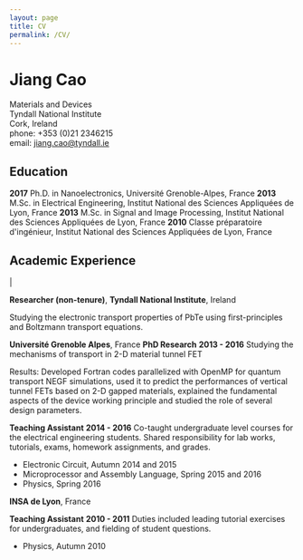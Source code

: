 ```yaml
---
layout: page
title: CV
permalink: /CV/
---
```


Jiang Cao
=========

Materials and Devices       
Tyndall National Institute  
Cork, Ireland               
phone: +353 (0)21 2346215        
email: jiang.cao@tyndall.ie               



Education
----------


**2017**  Ph.D. in Nanoelectronics, Université Grenoble-Alpes, France
**2013**  M.Sc. in Electrical Engineering, Institut National des Sciences Appliquées de Lyon, France
**2013**  M.Sc. in Signal and Image Processing, Institut National des Sciences Appliquées de Lyon, France
**2010**  Classe préparatoire d'ingénieur, Institut National des Sciences Appliquées de Lyon, France

Academic Experience 
--------------------


| 

**Researcher (non-tenure)**, **Tyndall National Institute**, Ireland 
                        
Studying the electronic transport properties of PbTe using first-principles and Boltzmann transport equations.

**Université Grenoble Alpes**, France
**PhD Research**                                   **2013 - 2016**
Studying the mechanisms of transport in 2-D material tunnel FET

Results: Developed Fortran codes parallelized with OpenMP for quantum
transport NEGF simulations, used it to predict the performances of
vertical tunnel FETs based on 2-D gapped materials, explained the
fundamental aspects of the device working principle and studied the role
of several design parameters.

**Teaching Assistant**                              **2014 - 2016**
Co-taught undergraduate level courses for the electrical engineering
students. Shared responsibility for lab works, tutorials, exams,
homework assignments, and grades.

- Electronic Circuit, Autumn 2014 and 2015
- Microprocessor and Assembly Language, Spring 2015 and 2016
- Physics, Spring 2016

**INSA de Lyon**, France

**Teaching Assistant**                               **2010 - 2011**
Duties included leading tutorial exercises for undergraduates, and
fielding of student questions.

- Physics, Autumn 2010

  





